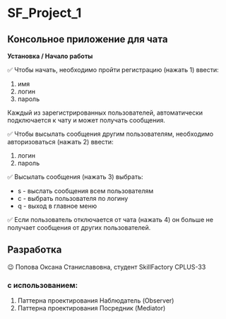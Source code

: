 # SF_Project_1
## Консольное приложение для чата
**Установка / Начало работы**

:white_check_mark: Чтобы начать, необходимо пройти регистрацию (нажать 1) ввести:
1. имя
2. логин
3. пароль

Каждый из зарегистрированных пользователей, автоматически подключается к чату
и может получать сообщения.

:white_check_mark: Чтобы высылать сообщения другим пользователям, необходимо авторизоваться (нажать 2) ввести:
1. логин
2. пароль

:white_check_mark: Высылать сообщения (нажать 3) выбрать:
- s - выслать сообщения всем пользователям
- c - выбрать пользователя по логину
- q - выход в главное меню

:white_check_mark: Если пользователь отключается от чата (нажать 4) он больше не получает сообщения от других пользователей.

## Разработка
:wink: Попова Оксана Станиславовна, студент SkillFactory CPLUS-33

### c использованием:
1. Паттерна проектирования Наблюдатель (Observer)
2. Паттерна проектирования Посредник (Mediator)
